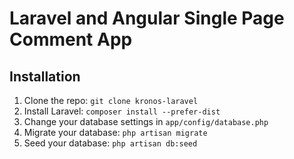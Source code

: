 # Laravel and Angular Single Page Comment App

## Installation

1. Clone the repo: `git clone kronos-laravel`
2. Install Laravel: `composer install --prefer-dist`
3. Change your database settings in `app/config/database.php`
4. Migrate your database: `php artisan migrate`
5. Seed your database: `php artisan db:seed`
